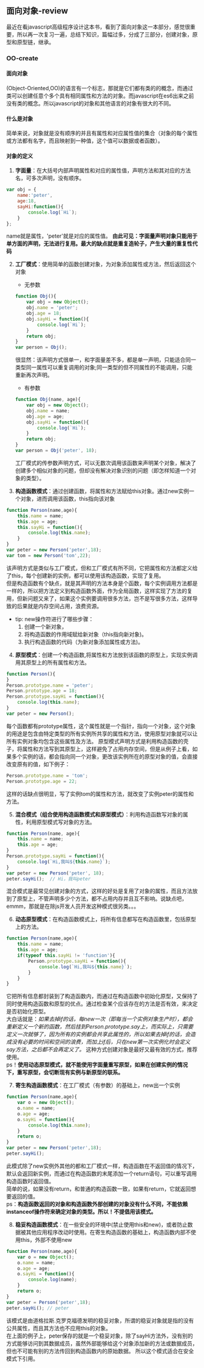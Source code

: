 ## 面向对象-review
最近在看javascript高级程序设计这本书，看到了面向对象这一本部分，感觉很重要，所以再一次复习一遍，总结下知识，篇幅过多，分成了三部分，创建对象，原型和原型链，继承。
### OO-create

#### 面向对象
(Object-Oriented,OO)的语言有一个标志，那就是它们都有类的的概念，而通过类可以创建任意个多个具有相同属性和方法的对象。而javascript在es6出来之前没有类的概念。所以javascript的对象和其他语言的对象有很大的不同。

#### 什么是对象
简单来说，对象就是没有顺序的并且有属性和对应属性值的集合（对象的每个属性或方法都有名字，而且映射到一种值，这个值可以数据或者函数）。

#### 对象的定义
1. __字面量__：在大括号内部声明属性和对应的属性值，声明方法和其对应的方法名，可多次声明，没有顺序。
```javascript
var obj = {
    name:'peter',
    age:18,
    sayHi:function(){
        console.log(`Hi`);
    }
};
```
name就是属性，'peter'就是对应的属性值。
__由此可见：字面量声明对象只能用于单方面的声明，无法进行复用。最大的缺点就是重复造轮子，产生大量的重复性代码__

2. __工厂模式__：使用简单的函数创建对象，为对象添加属性或方法，然后返回这个对象
    * 无参数
    ```javascript
    function Obj(){
        var obj = new Object();
        obj.name = 'peter';
        obj.age = 18;
        obj.sayHi = function(){
            console.log(`Hi`);
        }
        return obj;
    }
    var person = Obj();
    ```
    很显然：该声明方式很单一，和字面量差不多，都是单一声明，只能适合同一类型同一属性可以重复调用的对象;同一类型的但不同属性的不能调用，只能重新再次声明。
    * 有参数
    ```javascript
    function Obj(name, age){
        var obj = new Object();
        obj.name = name;
        obj.age = age;
        obj.sayHi = function(){
            console.log(`Hi`);
        }
        return obj;
    }
    var person = Obj('peter', 18);
    ```
    工厂模式的传参数声明方式，可以无数次调用该函数来声明某个对象，解决了创建多个相似对象的问题，但却没有解决对象识别的问题（即怎样知道一个对象的类型）。

3. __构造函数模式__：通过创建函数，将属性和方法赋给this对象。通过new实例一个对象，进而调用该函数，this指向该对象
```javascript
function Person(name,age){
    this.name = name;
    this.age = age;
    this.sayHi = function(){
        console.log(this.name);
    }
}
var peter = new Person('peter',18);
var tom = new Person('tom',22);
```
该声明方式是类似与工厂模式，但和工厂模式有所不同，它把属性和方法都定义给了this，每个创建新的实例，都可以使用该构造函数，实现了复用。  
但是构造函数有个缺点，就是其声明的方法本身是个函数，每个实例调用方法都是一样的，所以把方法定义到构造函数外面，作为全局函数，这样实现了方法的复用，但新问题又来了，如果这个实例要调用很多方法，岂不是写很多方法，这样导致的后果就是内存空间占用，浪费资源。

* tip: new操作符进行了哪些步骤：
    1. 创建一个新对象，
    2. 将构造函数的作用域赋给新对象（this指向新对象)。
    3. 执行构造函数的代码（为新对象添加属性或方法)。

4. __原型模式__：创建一个构造函数,将属性和方法放到该函数的原型上，实现实例调用其原型上的所有属性和方法。
```javascript
function Person(){
}
Person.prototype.name = 'peter';
Person.prototype.age = 18;
Person.prototype.sayHi = function(){
    console.log(this.name);
}
var peter = new Person();
```
每个函数都有prototype属性，这个属性就是一个指针，指向一个对象，这个对象的用途是包含由特定类型的所有实例所共享的属性和方法，使用原型对象就可以让所有实例对象均包含这些属性及方法。
原型模式声明方式是利用构造函数的壳子，将属性和方法写到其原型上，这样避免了占用内存空间，但是从例子上看，如果多个实例的话，都会指向同一个对象，更改该实例所在的原型对象的值，会直接改变原有的值，如下例子：
```javascript
Person.prototype.name = 'tom';
Person.prototype.age = 22;
```
这样的话缺点很明显，写了实例tom的属性和方法，就改变了实例peter的属性和方法。

5. __混合模式（组合使用构造函数模式和原型模式）__：利用构造函数写对象的属性，利用原型模式写对象的方法。
```javascript
function Person(name, age){
    this.name = name;
    this.age = age;
}
Person.prototype.sayHi = function(){
    console.log(`Hi,我叫${this.name}`);
}
var peter = new Person('peter', 18);
peter.sayHi();  // Hi，我叫peter
```
混合模式是最常见创建对象的方式，这样的好处是复用了对象的属性，而且方法放到了原型上，不管声明多少个方法，都不占用内存并且互不影响。说缺点吧，emmm，那就是在除js开发人员开发这种模式很另类。。。

6. __动态原型模式__：在构造函数模式上，将所有信息都写在构造函数里，包括原型上的方法。
```javascript
function Person(name,age){
    this.name = name;
    this.age = age;
    if(typeof this.sayHi != 'function'){
        Person.prototype.sayHi = function(){
            console.log(`Hi,我叫${this.name}`);
        }
    }
}
```
它把所有信息都封装到了构造函数内，而通过在构造函数中初始化原型，又保持了同时使用构造函数和原型的优点。通过检查某个应该存在的方法是否有效，来决定是否初始化原型。  
大白话就是：_如果去掉if的话，每new一次（即每当一个实例对象生产时），都会重新定义一个新的函数，然后挂到Person.prototype.say上，而实际上，只需要定义一次就够了，因为所有的实例都会共享此属性的，所以如果去掉if的话，会造成没有必要的时间和空间的浪费，而加上if后，只在new第一次实例化时会定义say方法，之后都不会再定义了。_
这种方式创建对象是最好又最有效的方式，推荐使用。  
ps！__使用动态原型模式，就不能使用字面量重写原型，如果在创建实例的情况下，重写原型，会切断现有实例与新原型的联系。__

7. __寄生构造函数模式__：在工厂模式（有参数）的基础上，new出一个实例
```javascript
function Person(name,age){
    var o = new Object();
    o.name = name;
    o.age = age;
    o.sayHi = function(){
        console.log(this.name);
    }
    return o;
}
var peter = new Person('peter',18);
peter.sayHi();
```
此模式除了new实例外其他的都和工厂模式一样，构造函数在不返回值的情况下，默认会返回新实例，而通过在构造函数的末尾添加一个return语句，可以重写调用构造函数时返回值。  
简单的说，如果没有return，和普通的构造函数一致，如果有return，它就返回想要返回的值。  
ps：__构造函数返回的对象和构造函数外部创建的对象没有什么不同，不能依赖instanceof操作符来确定对象的类型。所以！不提倡用该模式。__

8. __稳妥构造函数模式__：在一些安全的环境中(禁止使用this和new)，或者防止数据被其他应用程序改动时使用。在寄生构造函数的基础上，构造函数内部不使用this，外部不使用new
```javascript
function Person(name,age){
    var o = new Object();
    o.name = name;
    o.age = age;
    o.sayHi = function(){
        console.log(name);
    }
    return o;
}
var peter = Person('peter',18);
peter.sayHi(); // peter
```
该模式是由道格拉斯.克罗克福德发明的稳妥对象，所谓的稳妥对象就是指的没有公共属性，而且其方法也不应用this的对象。  
在上面的例子上，peter保存的就是一个稳妥对象，除了sayHi方法外，没有别的方式能够访问到其数据成员，虽然外部能够给这个对象添加新的方法或数据成员，但也不可能有别的方法传回到构造函数内的原始数据。
所以这个模式适合在安全模式下引用。